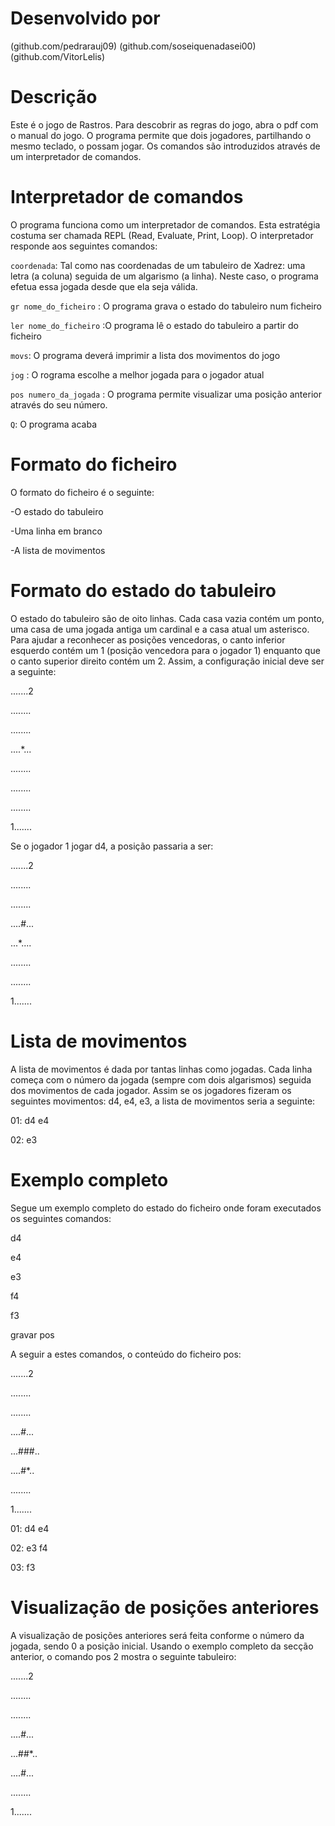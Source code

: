 # Desenvolvido por

(github.com/pedrarauj09)
(github.com/soseiquenadasei00)
(github.com/VitorLelis)

# Descrição

Este é o jogo de Rastros. Para descobrir as regras do jogo, abra o pdf com o manual do jogo. O programa permite que dois jogadores, partilhando o mesmo teclado, o possam jogar. Os comandos são introduzidos através de um interpretador de comandos.

# Interpretador de comandos

O programa funciona como um interpretador de comandos. Esta estratégia costuma ser chamada REPL (Read, Evaluate, Print, Loop). O interpretador responde aos seguintes 
comandos:

`coordenada`: Tal como nas coordenadas de um tabuleiro de Xadrez: uma letra (a coluna) seguida de um algarismo (a linha). Neste caso, o programa efetua essa jogada desde que ela seja válida.

`gr nome_do_ficheiro` : O programa grava o estado do tabuleiro num ficheiro

`ler nome_do_ficheiro` :O programa lê o estado do tabuleiro a partir do ficheiro

`movs`: O programa deverá imprimir a lista dos movimentos do jogo

`jog` : O rograma escolhe a melhor jogada para o jogador atual

`pos numero_da_jogada` : O programa permite visualizar uma posição anterior através do seu número.

`Q`: O programa acaba

# Formato do ficheiro

O formato do ficheiro é o seguinte:

-O estado do tabuleiro

-Uma linha em branco

-A lista de movimentos

# Formato do estado do tabuleiro
O estado do tabuleiro são de oito linhas. Cada casa vazia contém um ponto, uma casa de uma jogada antiga um cardinal e a casa atual um asterisco. Para ajudar a reconhecer as posições vencedoras, o canto inferior esquerdo contém um 1 (posição vencedora para o jogador 1) enquanto que o canto superior direito contém um 2. Assim, a configuração inicial deve ser a seguinte:

.......2

........

........

....*...

........

........

........

1.......

Se o jogador 1 jogar d4, a posição passaria a ser:

.......2

........

........

....#...

...*....

........

........

1.......

# Lista de movimentos

A lista de movimentos é dada por tantas linhas como jogadas. Cada linha começa com o número da jogada (sempre com dois algarismos) seguida dos movimentos de cada jogador. Assim se os jogadores fizeram os seguintes movimentos: d4, e4, e3, a lista de movimentos seria a seguinte:

01: d4 e4

02: e3

# Exemplo completo

Segue um exemplo completo do estado do ficheiro onde foram executados os seguintes comandos:

d4

e4

e3

f4

f3

gravar pos

A seguir a estes comandos, o conteúdo do ficheiro pos:

.......2

........

........

....#...

...###..

....#*..

........

1.......

01: d4 e4

02: e3 f4

03: f3

# Visualização de posições anteriores
A visualização de posições anteriores será feita conforme o número da jogada, sendo 0 a posição inicial. Usando o exemplo completo da secção anterior, o comando pos 2 mostra o seguinte tabuleiro:

.......2

........

........

....#...

...##*..

....#...

........

1.......
